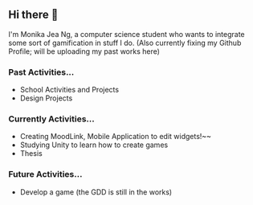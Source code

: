 ## Hi there 👋

I'm Monika Jea Ng, a computer science student who wants to integrate some sort of gamification in stuff I do.
(Also currently fixing my Github Profile; will be uploading my past works here)

### Past Activities...
- School Activities and Projects
- Design Projects

### Currently Activities...
- Creating MoodLink, Mobile Application to edit widgets!~~
- Studying Unity to learn how to create games
- Thesis 

### Future Activities...
- Develop a game (the GDD is still in the works)

<!--
**MonaJea-Ng/MonaJea-Ng** is a ✨ _special_ ✨ repository because its `README.md` (this file) appears on your GitHub profile.

Here are some ideas to get you started:

- 🔭 I’m currently working on ...
- 🌱 I’m currently learning ...
- 👯 I’m looking to collaborate on ...
- 🤔 I’m looking for help with ...
- 💬 Ask me about ...
- 📫 How to reach me: ...
- 😄 Pronouns: ...
- ⚡ Fun fact: ...
-->

